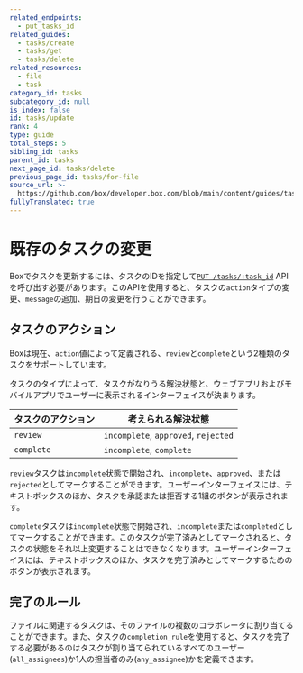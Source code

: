 ```yaml
---
related_endpoints:
  - put_tasks_id
related_guides:
  - tasks/create
  - tasks/get
  - tasks/delete
related_resources:
  - file
  - task
category_id: tasks
subcategory_id: null
is_index: false
id: tasks/update
rank: 4
type: guide
total_steps: 5
sibling_id: tasks
parent_id: tasks
next_page_id: tasks/delete
previous_page_id: tasks/for-file
source_url: >-
  https://github.com/box/developer.box.com/blob/main/content/guides/tasks/4-update.md
fullyTranslated: true
---
```

<!-- alex disable reject -->

# 既存のタスクの変更

Boxでタスクを更新するには、タスクのIDを指定して[`PUT /tasks/:task_id`](e://put_tasks_id) APIを呼び出す必要があります。このAPIを使用すると、タスクの`action`タイプの変更、`message`の追加、期日の変更を行うことができます。

<Samples id="put_tasks_id">

</Samples>

## タスクのアクション

Boxは現在、`action`値によって定義される、`review`と`complete`という2種類のタスクをサポートしています。

タスクのタイプによって、タスクがなりうる解決状態と、ウェブアプリおよびモバイルアプリでユーザーに表示されるインターフェイスが決まります。

| タスクのアクション  | 考えられる解決状態                            |
| ---------- | ------------------------------------ |
| `review`   | `incomplete`, `approved`, `rejected` |
| `complete` | `incomplete`, `complete`             |

`review`タスクは`incomplete`状態で開始され、`incomplete`、`approved`、または`rejected`としてマークすることができます。ユーザーインターフェイスには、テキストボックスのほか、タスクを承認または拒否する1組のボタンが表示されます。

`complete`タスクは`incomplete`状態で開始され、`incomplete`または`completed`としてマークすることができます。このタスクが完了済みとしてマークされると、タスクの状態をそれ以上変更することはできなくなります。ユーザーインターフェイスには、テキストボックスのほか、タスクを完了済みとしてマークするためのボタンが表示されます。

## 完了のルール

ファイルに関連するタスクは、そのファイルの複数のコラボレータに割り当てることができます。また、タスクの`completion_rule`を使用すると、タスクを完了する必要があるのはタスクが割り当てられているすべてのユーザー(`all_assignees`)か1人の担当者のみ(`any_assignee`)かを定義できます。
